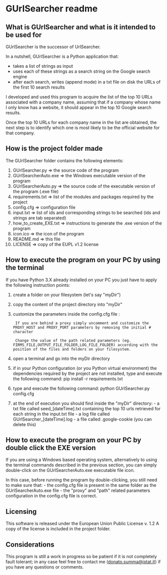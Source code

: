 # GUrlSearcher readme     

## What is GUrlSearcher and what is it intended to be used for

GUrlSearcher is the successor of UrlSearcher.

In a nutshell, GUrlSearcher is a Python application that:
- takes a list of strings as input
- uses each of these strings as a search string on the Google search engine
- after each search, writes (append mode) in a txt file on disk the URLs of the first 10 search results

I developed and used this program to acquire the list of the top 10 URLs associated with a company name, assuming that if a company whose name I only know has a website, it should appear in the top 10 Google search results.

Once the top 10 URLs for each company name in the list are obtained, the next step is to identify which one is most likely to be the official website for that company.

## How is the project folder made

The GUrlSearcher folder contains the following elements:

1) GUrlSearcher.py => the source code of the program
2) GUrlSearcherAuto.exe => the Windows executable version of the program
3) GUrlSearcherAuto.py => the source code of the executable version of the program (.exe file)
4) requirements.txt => list of the modules and packages required by the project
5) config.cfg => configuration file
6) input.txt => list of ids and corresponding strings to be searched (ids and strings are tab separated)
7) how_to_create_EXE.txt => instructions to generate the .exe version of the program
8) icon.ico => the icon of the program
9) README.md => this file
10) LICENSE => copy of the EUPL v1.2 license


## How to execute the program on your PC by using the terminal


If you have Python 3.X already installed on your PC you just have to apply the following instruction points:

1) create a folder on your filesystem (let's say "myDir")

2) copy the content of the project directory into "myDir"

3) customize the parameters inside the config.cfg file :
        
        If you are behind a proxy simply uncomment and customize the PROXY_HOST and PROXY_PORT parameters by removing the initial # character
        
        Change the value of the path related parameters (eg. FIRMS_FILE,OUTPUT_FILE_FOLDER,LOG_FILE_FOLDER) according with the position of the files and folders on your filesystem.

4) open a terminal and go into the myDir directory

5) if in your Python configuration (or you Python virtual environment) the dependencies required by the project are not installed, type and execute the following command:
		pip install -r requirements.txt

6) type and execute the following command:
        python GUrlSearcher.py config.cfg

7) at the end of execution you should find inside the "myDir" directory:
		- a txt file called seed_[dateTime].txt containing the top 10 urls retrieved for each string in the input.txt file
		- a log file called GUrlSearcher_[dateTime].log
                - a file called .google-cookie (you can delete this)


## How to execute the program on your PC by double click the EXE version


If you are using a Windows based operating system, alternatively to using the terminal commands described in the previous section, you can simply double-click on the GUrlSearcherAuto.exe executable file icon.

In this case, before running the program by double-clicking, you still need to make sure that:
    - the config.cfg file is present in the same folder as the GUrlSearcherAuto.exe file
    - the "proxy" and "path" related parameters configuration in the config.cfg file is correct.


## Licensing

This software is released under the European Union Public License v. 1.2
A copy of the license is included in the project folder.


## Considerations


This program is still a work in progress so be patient if it is not completely fault tolerant; in any case feel free to contact me (donato.summa@istat.it) if you have any questions or comments.
